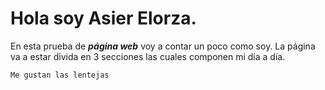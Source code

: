 # Hola soy Asier Elorza.
En esta prueba de ***página web*** voy a contar un poco como soy.
La página va a estar divida en 3 secciones las cuales componen mi día a día.



```markdown
Me gustan las lentejas
```
